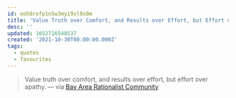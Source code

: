 ```yaml
---
id: ooh8rofp1n5w3myi9vl9s0m
title: 'Value Truth over Comfort, and Results over Effort, but Effort over Apathy'
desc: ''
updated: 1652716548537
created: '2021-10-30T00:00:00.000Z'
tags:
  - quotes
  - favourites
---
```


> Value truth over comfort, and results over effort, but effort over apathy.
> — via [Bay Area Rationalist Community](http://www.bayrationality.com/)
